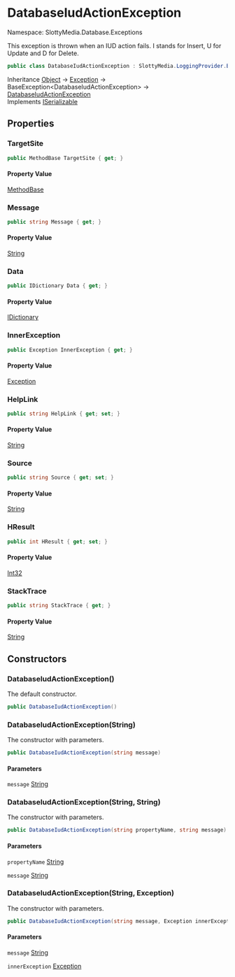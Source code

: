 # DatabaseIudActionException

Namespace: SlottyMedia.Database.Exceptions

This exception is thrown when an IUD action fails. I stands for Insert, U for Update and D for Delete.

```csharp
public class DatabaseIudActionException : SlottyMedia.LoggingProvider.BaseException`1[[SlottyMedia.Database.Exceptions.DatabaseIudActionException, SlottyMedia.Database, Version=1.0.0.0, Culture=neutral, PublicKeyToken=null]], System.Runtime.Serialization.ISerializable
```

Inheritance [Object](https://docs.microsoft.com/en-us/dotnet/api/system.object) → [Exception](https://docs.microsoft.com/en-us/dotnet/api/system.exception) → BaseException&lt;DatabaseIudActionException&gt; → [DatabaseIudActionException](./slottymedia.database.exceptions.databaseiudactionexception.md)<br>
Implements [ISerializable](https://docs.microsoft.com/en-us/dotnet/api/system.runtime.serialization.iserializable)

## Properties

### **TargetSite**

```csharp
public MethodBase TargetSite { get; }
```

#### Property Value

[MethodBase](https://docs.microsoft.com/en-us/dotnet/api/system.reflection.methodbase)<br>

### **Message**

```csharp
public string Message { get; }
```

#### Property Value

[String](https://docs.microsoft.com/en-us/dotnet/api/system.string)<br>

### **Data**

```csharp
public IDictionary Data { get; }
```

#### Property Value

[IDictionary](https://docs.microsoft.com/en-us/dotnet/api/system.collections.idictionary)<br>

### **InnerException**

```csharp
public Exception InnerException { get; }
```

#### Property Value

[Exception](https://docs.microsoft.com/en-us/dotnet/api/system.exception)<br>

### **HelpLink**

```csharp
public string HelpLink { get; set; }
```

#### Property Value

[String](https://docs.microsoft.com/en-us/dotnet/api/system.string)<br>

### **Source**

```csharp
public string Source { get; set; }
```

#### Property Value

[String](https://docs.microsoft.com/en-us/dotnet/api/system.string)<br>

### **HResult**

```csharp
public int HResult { get; set; }
```

#### Property Value

[Int32](https://docs.microsoft.com/en-us/dotnet/api/system.int32)<br>

### **StackTrace**

```csharp
public string StackTrace { get; }
```

#### Property Value

[String](https://docs.microsoft.com/en-us/dotnet/api/system.string)<br>

## Constructors

### **DatabaseIudActionException()**

The default constructor.

```csharp
public DatabaseIudActionException()
```

### **DatabaseIudActionException(String)**

The constructor with parameters.

```csharp
public DatabaseIudActionException(string message)
```

#### Parameters

`message` [String](https://docs.microsoft.com/en-us/dotnet/api/system.string)<br>

### **DatabaseIudActionException(String, String)**

The constructor with parameters.

```csharp
public DatabaseIudActionException(string propertyName, string message)
```

#### Parameters

`propertyName` [String](https://docs.microsoft.com/en-us/dotnet/api/system.string)<br>

`message` [String](https://docs.microsoft.com/en-us/dotnet/api/system.string)<br>

### **DatabaseIudActionException(String, Exception)**

The constructor with parameters.

```csharp
public DatabaseIudActionException(string message, Exception innerException)
```

#### Parameters

`message` [String](https://docs.microsoft.com/en-us/dotnet/api/system.string)<br>

`innerException` [Exception](https://docs.microsoft.com/en-us/dotnet/api/system.exception)<br>

